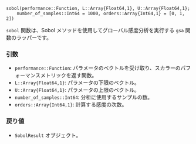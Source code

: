 ```
sobol(performance::Function, L::Array{Float64,1}, U::Array{Float64,1}; 
    number_of_samples::Int64 = 1000, orders::Array{Int64,1} = [0, 1, 2])
```

`sobol` 関数は、Sobol メソッドを使用してグローバル感度分析を実行する `gsa` 関数のラッパーです。

### 引数

  * `performance::Function`: パラメータのベクトルを受け取り、スカラーのパフォーマンスメトリックを返す関数。
  * `L::Array{Float64,1}`: パラメータの下限のベクトル。
  * `U::Array{Float64,1}`: パラメータの上限のベクトル。
  * `number_of_samples::Int64`: 分析に使用するサンプルの数。
  * `orders::Array{Int64,1}`: 計算する感度の次数。

### 戻り値

  * `SobolResult` オブジェクト。
